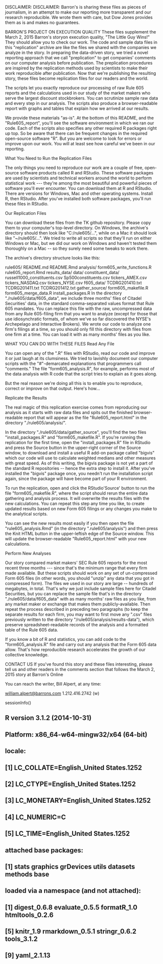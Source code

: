 DISCLAIMER:
DISCLAIMER: Barron's is sharing these files as pieces of journalism, in an attempt to make our reporting more transparent and our research reproducible. We wrote them with care, but Dow Jones provides them as is and makes no guarantees.

BARRON'S PROJECT ON EXECUTION QUALITY
These files supplement the March 2, 2015 Barron's storyon execution quality, "The Little Guy Wins!" They should allow you to check our work. The code and sample data files in this "replication" archive are like the files we shared with the companies we analyze in the story. In preparing the data-driven story, we tried a novel reporting approach that we call "preplication" to get companies' comments on our computer analysis before publication. The preplication procedures are inspired by the replication methods used by scientists to make their work reproducible after publication. Now that we're publishing the resulting story, these files become replication files for our readers and the world.

The scripts let you exactly reproduce our processing of raw Rule 605 reports and the calculations used in our study of the market makers who serve the largest discount stockbrokers. You can scrutinize sample raw data and every step in our analysis. The scripts also produce a browser-readable report with graphs and tables that explain how we arrived at our results.

We provide these materials "as-is". At the bottom of this README, and the "Rule605_report", you'll see the software environment in which we ran our code. Each of the scripts also specifies any other required R packages right up top. So be aware that there can be frequent changes in the required open-source software "R". But you are welcome to look for errors or improve upon our work. You will at least see how careful we've been in our reporting.

What You Need to Run the Replication Files

The only things you need to reproduce our work are a couple of free, open-source software products called R and RStudio. These software packages are used by scientists and technical workers around the world to perform statistical work --- they're among the most beautiful and powerful pieces of software you'll ever encounter. You can download them at R and RStudio. There are versions for Windows, Mac and other operating systems. Install R, then RStudio. After you've installed both software packages, you'll run these files in RStudio.

Our Replication Files

You can download these files from the TK github repository. Please copy them to your computer's top-level directory. On Windows, the archive's directory should then look like "C:/rule605/...", while on a Mac it should look like "~/rule605/...". We tried to write all scripts so that they'll run on either Windows or Mac, but we did our work on Windows and haven't tested them thoroughly on a Mac -- so they surely need some tweaks to work there.

The archive's directory structure looks like this:

   rule605/
        README.md
        README.Rmd
        analysis/
            form605_write_functions.R
            rule605_report.Rmd
            results_data/
        data/
            constituent_data/
                russell1000_constituents.csv
                Sp500constituents.csv
                tickers_AMEX.csv
                tickers_NASDAQ.csv
                tickers_NYSE.csv
            f605_data/
                TCDRG201410.txt
                TCDRG201411.txt
                TCDRG201412.txt
            gather_source/
                form605_makefile.R
                form605_merge_data.R
                install_packages.R
In the directory "./rule605/data/f605_data", we include three months' files of Citadel Securities' data, in the standard comma-separated values format that Rule 605 mandates. You can replace this file with the raw, uncompressed data from any Rule 605-filing firm that you want to analyze (except for those that use idiosynchratic formats, of whom we've so far discovered the NYSE's Archepelago and Interactive Brokers). We wrote our code to analyze one firm's filings at a time, so you should only fill this directory with files from one firm at a time. You can load it with as many months' files as you like.

WHAT YOU CAN DO WITH THESE FILES
Read Any File

You can open any of the ".R" files with RStudio, read our code and improve it or just laugh at its clumsiness. We tried to lavishly document our computer scripts with the "#"-demarcated explanations that programmers call "comments." The file "form605_analysis.R", for example, performs most of the data analysis with R code that the script tries to explain as it goes along.

But the real reason we're doing all this is to enable you to reproduce, correct or improve on that output. Here's how...

Replicate the Results

The real magic of this replication exercise comes from reproducing our analysis as it starts with raw data files and spits out the finished browser-readable report that will appear as the file "Rule605_report.html" in the directory "./rule605/analysis/".

In the directory "./rule605/data/gather_source", you'll find the two files "install_packages.R" and "form605_makefile.R". If you're running the replication for the first time, open the "install_packages.R" file in RStudio and press the Source button in the upper-right corner of the Source window, to download and install a useful R add-on package called "bigvis" which our code will use to calculate weighted medians and other measures with great speed. As of this writing, the bigvis package is not yet a part of the standard R repositories -- hence the extra step to install it. After you've installed the "bigvis" package once, you needn't run the installation script again, since the package will have become part of your R environment.

To run the replication, open and click the RStudio'Source' button to run the file "form605_makefile.R", where the script should rerun the entire data gathering and analysis process. It will overwrite the results files with the new calculations. You can repeat this step any time you like, to create updated results based on new Form 605 filings or any changes you make to the analytical scripts.

You can see the new results most easily if you then open the file "rule605_analysis.Rmd" (in the directory ".rule605/analysis") and then press the Knit HTML button in the upper-leftish edge of the Source window. This will update the browser-readable "Rule605_report.html" with your new calculations.

Perform New Analyses

Our story compared market makers' SEC Rule 605 reports for the most recent three months --- since that's the minimum range that every firm made available. But these scripts should work on any set of un-compressed Form 605 files (in other words, you should "unzip" any data that you got in compressed form). The files we used in our story are large -- hundreds of megabytes, in total. That's why we just include sample files here for Citadel Securities, but you can replace the sample file that's in the directory "./rule605/data/f605_data" with as many months' raw files as you like, from any market maker or exchange that makes them publicly-available. Then repeat the process described in preceding two paragraphs (to keep the separate results for each firm, you may want to first move any ".csv" files previously written to the directory "/rule605/analysis/results-data"), which preserve spreadsheet-readable records of the analysis and a formatted table of the Rule 605 data.

If you know a bit of R and statistics, you can add code to the "form605_analysis.R" file and carry out any analysis that the Form 605 data allow. That's how reproducible research accelerates the growth of our collective knowledge.

CONTACT US
If you've found this story and these files interesting, please tell us and other readers in the comments section that follows the March 2, 2015 story at Barron's Online

You can reach the writer, Bill Alpert, at any time:

william.alpert@barrons.com 1.212.416.2742 (w)

sessionInfo()
## R version 3.1.2 (2014-10-31)
## Platform: x86_64-w64-mingw32/x64 (64-bit)
## 
## locale:
## [1] LC_COLLATE=English_United States.1252 
## [2] LC_CTYPE=English_United States.1252   
## [3] LC_MONETARY=English_United States.1252
## [4] LC_NUMERIC=C                          
## [5] LC_TIME=English_United States.1252    
## 
## attached base packages:
## [1] stats     graphics  grDevices utils     datasets  methods   base     
## 
## loaded via a namespace (and not attached):
## [1] digest_0.6.8    evaluate_0.5.5  formatR_1.0     htmltools_0.2.6
## [5] knitr_1.9       rmarkdown_0.5.1 stringr_0.6.2   tools_3.1.2    
## [9] yaml_2.1.13
